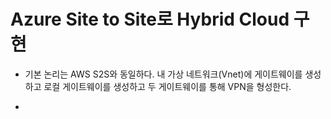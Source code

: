 # Azure Site to Site로 Hybrid Cloud 구현

- 기본 논리는 AWS S2S와 동일하다. 내 가상 네트워크(Vnet)에 게이트웨이를 생성하고 로컬 게이트웨이를 생성하고 두 게이트웨이를 통해 VPN을 형성한다.

-
